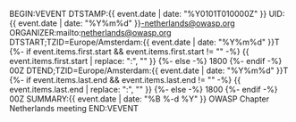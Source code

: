 BEGIN:VEVENT
DTSTAMP:{{ event.date | date: "%Y0101T010000Z" }}
UID:{{ event.date | date: "%Y%m%d" }}-netherlands@owasp.org
ORGANIZER:mailto:netherlands@owasp.org
DTSTART;TZID=Europe/Amsterdam:{{ event.date | date: "%Y%m%d" }}T
{%- if event.items.first.start && event.items.first.start != "" -%}
  {{ event.items.first.start | replace: ":", "" }}
{%- else -%}
  1800
{%- endif -%}
00Z
DTEND;TZID=Europe/Amsterdam:{{ event.date | date: "%Y%m%d" }}T
{%- if event.items.last.end && event.items.last.end != "" -%}
  {{ event.items.last.end | replace: ":", "" }}
{%- else -%}
  1800
{%- endif -%}
00Z
SUMMARY:{{ event.date | date: "%B %-d %Y" }} OWASP Chapter Netherlands meeting
END:VEVENT
